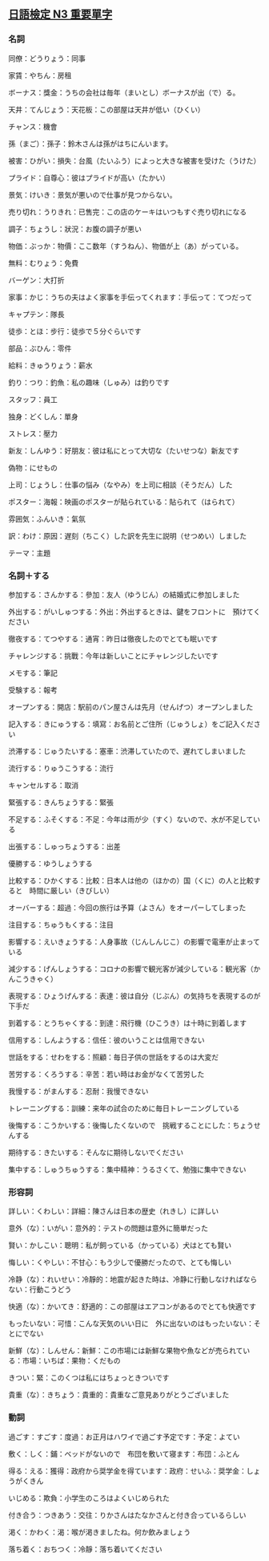 ## [日語檢定 N3 重要單字](https://www.youtube.com/watch?v=DctB1m4idYs)

### 名詞

同僚：どうりょう：同事

家賃：やちん：房租

ボーナス：獎金：うちの会社は毎年（まいとし）ボーナスが出（で）る。

天井：てんじょう：天花板：この部屋は天井が低い（ひくい）

チャンス：機會

孫（まご）：孫子：鈴木さんは孫がはちにんいます。

被害：ひがい：損失：台風（たいふう）によっと大きな被害を受けた（うけた）

プライド：自尊心：彼はプライドが高い（たかい）

景気：けいき：景気が悪いので仕事が見つからない。

売り切れ：うりきれ：已售完：この店のケーキはいつもすぐ売り切れになる

調子：ちょうし：狀況：お腹の調子が悪い

物価：ぶっか：物價：ここ数年（すうねん）、物価が上（あ）がっている。

無料：むりょう：免費

バーゲン：大打折

家事：かじ：うちの夫はよく家事を手伝ってくれます：手伝って：てつだって

キャプテン：隊長

徒歩：とほ：步行：徒歩で５分ぐらいです

部品：ぶひん：零件

給料：きゅうりょう：薪水

釣り：つり：釣魚：私の趣味（しゅみ）は釣りです

スタッフ：員工

独身：どくしん：單身

ストレス：壓力

新友：しんゆう：好朋友：彼は私にとって大切な（たいせつな）新友です

偽物：にせもの

上司：じょうし：仕事の悩み（なやみ）を上司に相談（そうだん）した

ポスター：海報：映画のポスターが貼られている：貼られて（はられて）

雰囲気：ふんいき：氣氛

訳：わけ：原因：遅刻（ちこく）した訳を先生に説明（せつめい）しました

テーマ：主題

### 名詞＋する

参加する：さんかする：參加：友人（ゆうじん）の結婚式に参加しました

外出する：がいしゅつする：外出：外出するときは、鍵をフロントに　預けてください

徹夜する：てつやする：通宵：昨日は徹夜したのでとても眠いです

チャレンジする：挑戰：今年は新しいことにチャレンジしたいです

メモする：筆記

受験する：報考

オープンする：開店：駅前のパン屋さんは先月（せんげつ）オープンしました

記入する：きにゅうする：填寫：お名前とご住所（じゅうしょ）をご記入ください

渋滞する：じゅうたいする：塞車：渋滞していたので、遅れてしまいました

流行する：りゅうこうする：流行

キャンセルする：取消

緊張する：きんちょうする：緊張

不足する：ふそくする：不足：今年は雨が少（すく）ないので、水が不足している

出張する：しゅっちょうする：出差

優勝する：ゆうしょうする

比較する：ひかくする：比較：日本人は他の（ほかの）国（くに）の人と比較すると　時間に厳しい（きびしい）

オーバーする：超過：今回の旅行は予算（よさん）をオーパーしてしまった

注目する：ちゅうもくする：注目

影響する：えいきょうする：人身事故（じんしんじこ）の影響で電車が止まっている

減少する：げんしょうする：コロナの影響で観光客が減少している：観光客（かんこうきゃく）

表現する：ひょうげんする：表達：彼は自分（じぶん）の気持ちを表現するのが下手だ

到着する：とうちゃくする：到達：飛行機（ひこうき）は十時に到着します

信用する：しんようする：信任：彼のいうことは信用できない

世話をする：せわをする：照顧：毎日子供の世話をするのは大変だ

苦労する：くろうする：辛苦：若い時はお金がなくて苦労した

我慢する：がまんする：忍耐：我慢できない

トレーニングする：訓練：来年の試合のために毎日トレーニングしている

後悔する：こうかいする：後悔したくないので　挑戦することにした：ちょうせんする

期待する：きたいする：そんなに期待しないでください

集中する：しゅうちゅうする：集中精神：うるさくて、勉強に集中できない

### 形容詞

詳しい：くわしい：詳細：陳さんは日本の歴史（れきし）に詳しい

意外（な）：いがい：意外的：テストの問題は意外に簡単だった

賢い：かしこい：聰明：私が飼っている（かっている）犬はとても賢い

悔しい：くやしい：不甘心：もう少しで優勝だったので、とても悔しい

冷静（な）：れいせい：冷靜的：地震が起きた時は、冷静に行動しなければならない：行動こうどう

快適（な）：かいてき：舒適的：この部屋はエアコンがあるのでとても快適です

もったいない：可惜：こんな天気のいい日に　外に出ないのはもったいない：そとにでない

新鮮（な）：しんせん：新鮮：この市場には新鮮な果物や魚などが売られている：市場：いちば：果物：くだもの

きつい：緊：このくつは私にはちょっときついです

貴重（な）：きちょう：貴重的：貴重なご意見ありがとうございました

### 動詞

過ごす：すごす：度過：お正月はハワイで過ごす予定です：予定：よてい

敷く：しく：鋪：ベッドがないので　布団を敷いて寝ます：布団：ふとん

得る：える：獲得：政府から奨学金を得ています：政府：せいふ：奨学金：しょうがくきん

いじめる：欺負：小学生のころはよくいじめられた

付き合う：つきあう：交往：りかさんはたなかさんと付き合っているらしい

渇く：かわく：渴：喉が渇きましたね。何か飲みましょう

落ち着く：おちつく：冷靜：落ち着いてください




